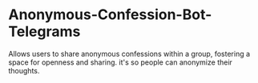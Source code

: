# Anonymous-Confession-Bot-Telegrams
Allows users to share anonymous confessions within a group, fostering a space for openness and sharing. it's so people can anonymize their thoughts.

